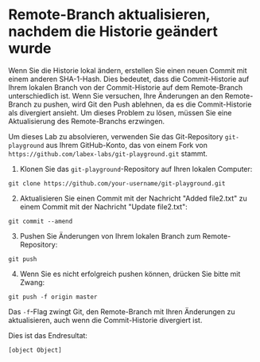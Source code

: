 # Remote-Branch aktualisieren, nachdem die Historie geändert wurde

Wenn Sie die Historie lokal ändern, erstellen Sie einen neuen Commit mit einem anderen SHA-1-Hash. Dies bedeutet, dass die Commit-Historie auf Ihrem lokalen Branch von der Commit-Historie auf dem Remote-Branch unterschiedlich ist. Wenn Sie versuchen, Ihre Änderungen an den Remote-Branch zu pushen, wird Git den Push ablehnen, da es die Commit-Historie als divergiert ansieht. Um dieses Problem zu lösen, müssen Sie eine Aktualisierung des Remote-Branchs erzwingen.

Um dieses Lab zu absolvieren, verwenden Sie das Git-Repository `git-playground` aus Ihrem GitHub-Konto, das von einem Fork von `https://github.com/labex-labs/git-playground.git` stammt.

1. Klonen Sie das `git-playground`-Repository auf Ihren lokalen Computer:

```shell
git clone https://github.com/your-username/git-playground.git
```

2. Aktualisieren Sie einen Commit mit der Nachricht "Added file2.txt" zu einem Commit mit der Nachricht "Update file2.txt":

```shell
git commit --amend
```

3. Pushen Sie Änderungen von Ihrem lokalen Branch zum Remote-Repository:

```shell
git push
```

4. Wenn Sie es nicht erfolgreich pushen können, drücken Sie bitte mit Zwang:

```shell
git push -f origin master
```

Das `-f`-Flag zwingt Git, den Remote-Branch mit Ihren Änderungen zu aktualisieren, auch wenn die Commit-Historie divergiert ist.

Dies ist das Endresultat:

```shell
[object Object]
```
